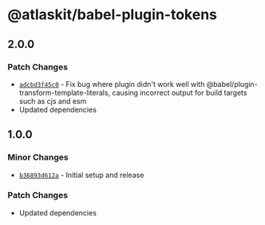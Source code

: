 # @atlaskit/babel-plugin-tokens

## 2.0.0

### Patch Changes

- [`adcbd3f45c0`](https://bitbucket.org/atlassian/atlassian-frontend/commits/adcbd3f45c0) - Fix bug where plugin didn't work well with @babel/plugin-transform-template-literals, causing incorrect output for build targets such as cjs and esm
- Updated dependencies

## 1.0.0

### Minor Changes

- [`b36893d612a`](https://bitbucket.org/atlassian/atlassian-frontend/commits/b36893d612a) - Initial setup and release

### Patch Changes

- Updated dependencies
